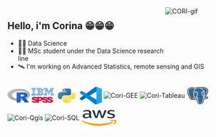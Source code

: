 <div>
  <img align="right" alt="CORI-gif" height="120" width="150" src="https://media.tenor.com/drzSGxNJG3sAAAAi/cbse-tayari.gif">
</div>

## Hello, i'm Corina 😁😁😁

- 👩‍💻 Data Science
- 👩‍🎓 MSc student under the Data Science research line
- 🛰 I'm working on Advanced Statistics, remote sensing and GIS 


<div style="display: inline_block"><br>
  <img align="center" alt="Cori-R" height="40" width="50" src="https://raw.githubusercontent.com/devicons/devicon/master/icons/r/r-original.svg">
  <img align="center" alt="Cori-SPSS" height="40" width="50" src="https://github.com/devicons/devicon/blob/master/icons/spss/spss-original.svg">
  <img align="center" alt="Cori-Python" height="40" width="50" src="https://raw.githubusercontent.com/devicons/devicon/master/icons/python/python-original.svg">
  <img align="center" alt="Cori-VScode" height="40" width="50" src="https://github.com/devicons/devicon/blob/master/icons/vscode/vscode-original.svg">
  <img align="center" alt="Cori-GEE" height="50" width="110" src="https://www.linuxadictos.com/wp-content/uploads/GoogleEarthEngine-1024x491.jpg.webp">
  <img align="center" alt="Cori-Tableau" height="60" width="90" src="https://assets.blogs.bsu.edu/wp-content/uploads/sites/38/2023/02/24133338/Tableau-Logo-1024x576.png">
  <img align="center" alt="Cori-Postgre" height="40" width="50" src="https://raw.githubusercontent.com/devicons/devicon/master/icons/postgresql/postgresql-original.svg">
  <img align="center" alt="Cori-Qgis" height="40" width="50" src="https://upload.wikimedia.org/wikipedia/commons/9/91/QGIS_logo_new.svg">
  <img align="center" alt="Cori-SQL" height="40" width="50" src="https://www.svgrepo.com/show/331760/sql-database-generic.svg">
  <img align="center" alt="Cori-AWS" height="60" width="80" src="https://github.com/devicons/devicon/blob/master/icons/amazonwebservices/amazonwebservices-original-wordmark.svg">
</div>

##



